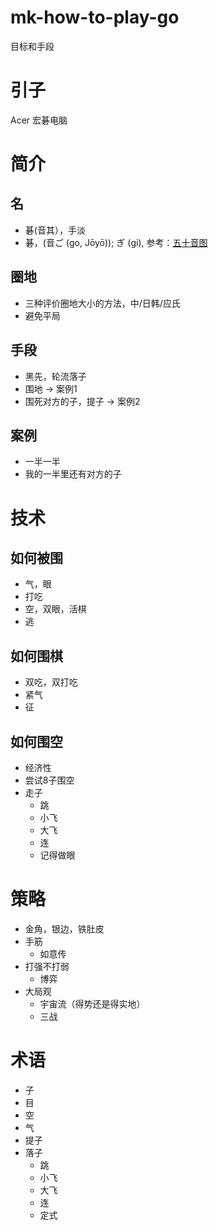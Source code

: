 # mk-how-to-play-go

目标和手段


# 引子

Acer 宏碁电脑

# 简介

## 名
- 碁(音其），手淡
- 碁，(音ご (go, Jōyō)); ぎ (gi),
参考：[五十音图](https://zh.wikibooks.org/wiki/%E6%97%A5%E8%AF%AD/%E5%81%87%E5%90%8D)

## 圈地
- 三种评价圈地大小的方法，中/日韩/应氏
- 避免平局

## 手段

- 黑先，轮流落子
- 围地 -> 案例1
- 围死对方的子，提子 -> 案例2

## 案例
- 一半一半
- 我的一半里还有对方的子

# 技术

## 如何被围
- 气，眼
- 打吃
- 空，双眼，活棋
- 逃

## 如何围棋
- 双吃，双打吃
- 紧气
- 征

## 如何围空 
- 经济性
- 尝试8子围空
- 走子
  - 跳
  - 小飞
  - 大飞
  - 连
  - 记得做眼

# 策略

- 金角，银边，铁肚皮
- 手筋
  - 如意传
- 打强不打弱
  - 博弈
- 大局观
  - 宇宙流（得势还是得实地）
  - 三战


# 术语
- 子
- 目
- 空
- 气
- 提子
- 落子
  - 跳
  - 小飞
  - 大飞
  - 连
  - 定式




